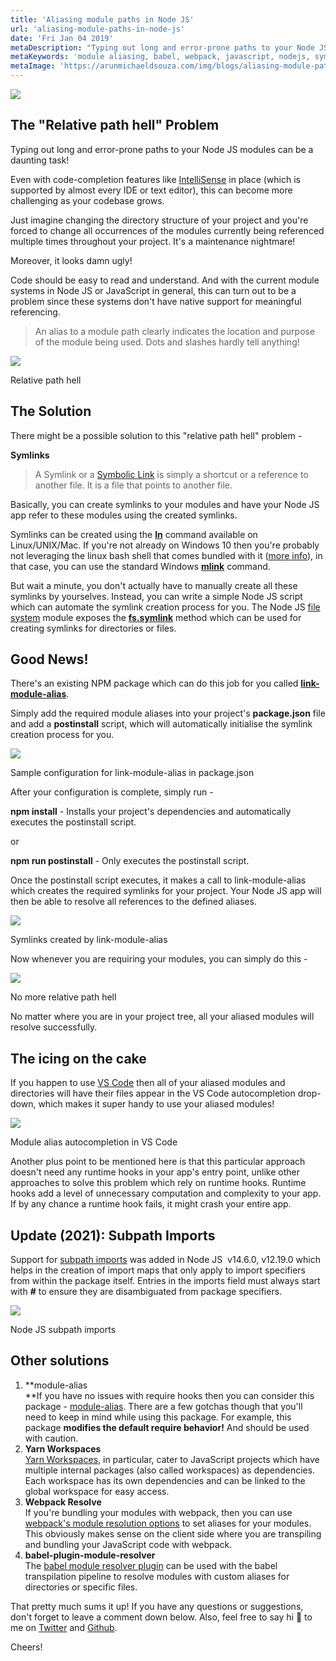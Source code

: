 ```yaml
---
title: 'Aliasing module paths in Node JS'
url: 'aliasing-module-paths-in-node-js'
date: 'Fri Jan 04 2019'
metaDescription: "Typing out long and error-prone paths to your Node JS modules can be a daunting task! Even with code-completion features like IntelliSense in place (which is supported by almost every IDE or text editor), this can become more challenging as your codebase grows. Just imagine changing the directory structure of your project and you're forced to change all occurrences of the modules currently being referenced multiple times throughout your project. It's a maintenance nightmare! Moreover, it looks damn ugly! Code should be easy to read and understand. And with the current module systems in Node JS or JavaScript in general, this can turn out to be a problem since these systems don't have native support for meaningful referencing. An alias to a module path clearly indicates the location and purpose of the module being used. Dots and slashes hardly tell anything!"
metaKeywords: 'module aliasing, babel, webpack, javascript, nodejs, symlinks, vscode, javascript development, javascript frameworks'
metaImage: 'https://arunmichaeldsouza.com/img/blogs/aliasing-module-paths-in-node-js/1.png'
---
```


![](/img/blogs/aliasing-module-paths-in-node-js/1.png)

## The "Relative path hell" Problem

Typing out long and error-prone paths to your Node JS modules can be a daunting task!

Even with code-completion features like [IntelliSense](https://en.wikipedia.org/wiki/Intelligent_code_completion) in place (which is supported by almost every IDE or text editor), this can become more challenging as your codebase grows.

Just imagine changing the directory structure of your project and you're forced to change all occurrences of the modules currently being referenced multiple times throughout your project. It's a maintenance nightmare!

Moreover, it looks damn ugly!

Code should be easy to read and understand. And with the current module systems in Node JS or JavaScript in general, this can turn out to be a problem since these systems don't have native support for meaningful referencing.

> An alias to a module path clearly indicates the location and purpose of the module being used. Dots and slashes hardly tell anything!

![](/img/blogs/aliasing-module-paths-in-node-js/2.png)

Relative path hell

## The Solution

There might be a possible solution to this "relative path hell" problem -

**Symlinks**

> A Symlink or a [Symbolic Link](https://en.wikipedia.org/wiki/Symbolic_link) is simply a shortcut or a reference to another file. It is a file that points to another file.

Basically, you can create symlinks to your modules and have your Node JS app refer to these modules using the created symlinks.

Symlinks can be created using the **[ln](https://www.computerhope.com/unix/uln.htm)** command available on Linux/UNIX/Mac. If you're not already on Windows 10 then you're probably not leveraging the linux bash shell that comes bundled with it ([more info](https://www.howtogeek.com/249966/how-to-install-and-use-the-linux-bash-shell-on-windows-10/)), in that case, you can use the standard Windows [**mlink**](https://docs.microsoft.com/en-us/windows-server/administration/windows-commands/mklink) command.

But wait a minute, you don't actually have to manually create all these symlinks by yourselves. Instead, you can write a simple Node JS script which can automate the symlink creation process for you. The Node JS [file system](https://nodejs.org/api/fs.html) module exposes the **[fs.symlink](https://nodejs.org/api/fs.html#fs_fs_symlink_target_path_type_callback)** method which can be used for creating symlinks for directories or files.

## Good News!

There's an existing NPM package which can do this job for you called [**link-module-alias**](https://github.com/Rush/link-module-alias).

Simply add the required module aliases into your project's **package.json** file and add a **postinstall** script, which will automatically initialise the symlink creation process for you.

![](/img/blogs/aliasing-module-paths-in-node-js/3.png)

Sample configuration for link-module-alias in package.json

After your configuration is complete, simply run -

**npm install** \- Installs your project's dependencies and automatically executes the postinstall script.

or

**npm run postinstall** - Only executes the postinstall script.

Once the postinstall script executes, it makes a call to link-module-alias which creates the required symlinks for your project. Your Node JS app will then be able to resolve all references to the defined aliases.

![](/img/blogs/aliasing-module-paths-in-node-js/4.png)

Symlinks created by link-module-alias

Now whenever you are requiring your modules, you can simply do this -

![](/img/blogs/aliasing-module-paths-in-node-js/5.png)

No more relative path hell

No matter where you are in your project tree, all your aliased modules will resolve successfully.

## The icing on the cake

If you happen to use [VS Code](https://code.visualstudio.com/) then all of your aliased modules and directories will have their files appear in the VS Code autocompletion drop-down, which makes it super handy to use your aliased modules!

![](/img/blogs/aliasing-module-paths-in-node-js/6.png)

Module alias autocompletion in VS Code

Another plus point to be mentioned here is that this particular approach doesn't need any runtime hooks in your app's entry point, unlike other approaches to solve this problem which rely on runtime hooks. Runtime hooks add a level of unnecessary computation and complexity to your app. If by any chance a runtime hook fails, it might crash your entire app.

## Update (2021): Subpath Imports

Support for [subpath imports](https://nodejs.org/api/packages.html#subpath-imports) was added in Node JS  v14.6.0, v12.19.0 which helps in the creation of import maps that only apply to import specifiers from within the package itself. Entries in the imports field must always start with **\#** to ensure they are disambiguated from package specifiers.

![](/img/blogs/aliasing-module-paths-in-node-js/7.png)

Node JS subpath imports

## Other solutions

1.  **module-alias  
    **If you have no issues with require hooks then you can consider this package - [module-alias](https://github.com/ilearnio/module-alias). There are a few gotchas though that you'll need to keep in mind while using this package. For example, this package **modifies the default require behavior!** And should be used with caution.
2.  **Yarn Workspaces**  
    [Yarn Workspaces](https://yarnpkg.com/lang/en/docs/workspaces/), in particular, cater to JavaScript projects which have multiple internal packages (also called workspaces) as dependencies. Each workspace has its own dependencies and can be linked to the global workspace for easy access.
3.  **Webpack Resolve**  
    If you're bundling your modules with webpack, then you can use [webpack's module resolution options](https://webpack.js.org/configuration/resolve/) to set aliases for your modules. This obviously makes sense on the client side where you are transpiling and bundling your JavaScript code with webpack.
4.  **babel-plugin-module-resolver**  
    The [babel module resolver plugin](https://github.com/tleunen/babel-plugin-module-resolver) can be used with the babel transpilation pipeline to resolve modules with custom aliases for directories or specific files.

That pretty much sums it up! If you have any questions or suggestions, don't forget to leave a comment down below. Also, feel free to say hi 👋 to me on [Twitter](https://twitter.com/amdsouza92) and [Github](https://github.com/ArunMichaelDsouza).

Cheers!
